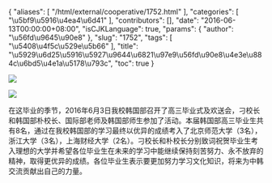 {
    "aliases": [
        "/html/external/cooperative/1752.html"
    ],
    "categories": [
        "\u5bf9\u5916\u4ea4\u6d41"
    ],
    "contributors": [],
    "date": "2016-06-13T00:00:00+08:00",
    "isCJKLanguage": true,
    "params": {
        "author": "\u56fd\u9645\u90e8"
    },
    "slug": "1752",
    "tags": [
        "\u5408\u4f5c\u529e\u5b66"
    ],
    "title": "\u5929\u6d25\u5916\u5927\u9644\u6821\u97e9\u56fd\u90e8\u4e3e\u884c\u6bd5\u4e1a\u5178\u793c",
    "toc": true
}

![](https://cdn.tfls.online/mirror/full/995c63eeb3aa0470e18b52856bda7af4b900ed70.jpg)




![](https://cdn.tfls.online/mirror/full/9642e6e4f1f977a89c88fad665b7d601453ce4db.jpg)







在这毕业的季节，2016年6月3日我校韩国部召开了高三毕业式及欢送会，刁校长和韩国部朴校长、国际部老师及韩国部师生参加了活动。本届韩国部高三毕业生共有8名，通过在我校韩国部的学习最终以优异的成绩考入了北京师范大学（3名），浙江大学（3名），上海财经大学（2名）。刁校长和朴校长分别致词祝贺毕业生考入理想的大学并希望各位毕业生在未来的学习中能继续保持刻苦努力、永不放弃的精神，取得更优异的成绩。各位毕业生表示要更加努力学习文化知识，将来为中韩交流贡献出自己的力量。



